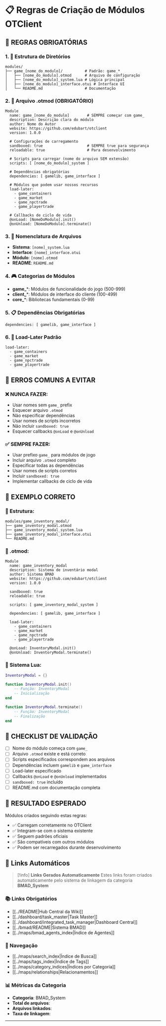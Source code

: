 # 📋 Regras de Criação de Módulos OTClient

## 🎯 **REGRAS OBRIGATÓRIAS**

### **1. 📁 Estrutura de Diretórios**
```
modules/
├── game_[nome_do_modulo]/          # Padrão: game_*
│   ├── [nome_do_modulo].otmod      # Arquivo de configuração
│   ├── [nome_do_modulo]_system.lua # Lógica principal
│   ├── [nome_do_modulo]_interface.otui # Interface UI
│   └── README.md                   # Documentação
```

### **2. 📄 Arquivo .otmod (OBRIGATÓRIO)**
```otmod
Module
  name: game_[nome_do_modulo]        # SEMPRE começar com game_
  description: Descrição clara do módulo
  author: Nome do Autor
  website: https://github.com/edubart/otclient
  version: 1.0.0
  
  # Configurações de carregamento
  sandboxed: true                    # SEMPRE true para segurança
  reloadable: true                   # Para desenvolvimento
  
  # Scripts para carregar (nome do arquivo SEM extensão)
  scripts: [ [nome_do_modulo]_system ]
  
  # Dependências obrigatórias
  dependencies: [ gamelib, game_interface ]
  
  # Módulos que podem usar nossos recursos
  load-later:
    - game_containers
    - game_market
    - game_npctrade
    - game_playertrade
  
  # Callbacks de ciclo de vida
  @onLoad: [NomeDoModulo].init()
  @onUnload: [NomeDoModulo].terminate()
```

### **3. 🔧 Nomenclatura de Arquivos**
- **Sistema**: `[nome]_system.lua`
- **Interface**: `[nome]_interface.otui`
- **Módulo**: `[nome].otmod`
- **README**: `README.md`

### **4. 🎮 Categorias de Módulos**
- **game_***: Módulos de funcionalidade do jogo (500-999)
- **client_***: Módulos de interface do cliente (100-499)
- **core_***: Bibliotecas fundamentais (0-99)

### **5. 📋 Dependências Obrigatórias**
```otmod
dependencies: [ gamelib, game_interface ]
```

### **6. 🔄 Load-Later Padrão**
```otmod
load-later:
  - game_containers
  - game_market
  - game_npctrade
  - game_playertrade
```

## 🚨 **ERROS COMUNS A EVITAR**

### **❌ NUNCA FAZER:**
- Usar nomes sem `game_` prefix
- Esquecer arquivo `.otmod`
- Não especificar dependências
- Usar nomes de scripts incorretos
- Não incluir `sandboxed: true`
- Esquecer callbacks `@onLoad` e `@onUnload`

### **✅ SEMPRE FAZER:**
- Usar prefixo `game_` para módulos de jogo
- Incluir arquivo `.otmod` completo
- Especificar todas as dependências
- Usar nomes de scripts corretos
- Incluir `sandboxed: true`
- Implementar callbacks de ciclo de vida

## 📝 **EXEMPLO CORRETO**

### **📁 Estrutura:**
```
modules/game_inventory_modal/
├── game_inventory_modal.otmod
├── game_inventory_modal_system.lua
├── game_inventory_modal_interface.otui
└── README.md
```

### **📄 .otmod:**
```otmod
Module
  name: game_inventory_modal
  description: Sistema de inventário modal
  author: Sistema BMAD
  website: https://github.com/edubart/otclient
  version: 1.0.0
  
  sandboxed: true
  reloadable: true
  
  scripts: [ game_inventory_modal_system ]
  
  dependencies: [ gamelib, game_interface ]
  
  load-later:
    - game_containers
    - game_market
    - game_npctrade
    - game_playertrade
  
  @onLoad: InventoryModal.init()
  @onUnload: InventoryModal.terminate()
```

### **🔧 Sistema Lua:**
```lua
InventoryModal = {}

function InventoryModal.init()
    -- Função: InventoryModal
    -- Inicialização
end

function InventoryModal.terminate()
    -- Função: InventoryModal
    -- Finalização
end
```

## 🎯 **CHECKLIST DE VALIDAÇÃO**

- [ ] Nome do módulo começa com `game_`
- [ ] Arquivo `.otmod` existe e está correto
- [ ] Scripts especificados correspondem aos arquivos
- [ ] Dependências incluem `gamelib` e `game_interface`
- [ ] Load-later especificado
- [ ] Callbacks `@onLoad` e `@onUnload` implementados
- [ ] `sandboxed: true` incluído
- [ ] README.md com documentação completa

## 🚀 **RESULTADO ESPERADO**

Módulos criados seguindo estas regras:
- ✅ Carregam corretamente no OTClient
- ✅ Integram-se com o sistema existente
- ✅ Seguem padrões oficiais
- ✅ São compatíveis com outros módulos
- ✅ Podem ser recarregados durante desenvolvimento 
## 🔗 **Links Automáticos**

> [!info] **Links Gerados Automaticamente**
> Estes links foram criados automaticamente pelo sistema de linkagem da categoria **BMAD_System**

### **📚 Links Obrigatórios**
- [[../README|Hub Central da Wiki]]
- [[../dashboard/task_master|Task Master]]
- [[../dashboard/integrated_task_manager|Dashboard Central]]
- [[../bmad/README|Sistema BMAD]]
- [[../maps/bmad_agents_index|Índice de Agentes]]

### **🧭 Navegação**
- [[../maps/search_index|Índice de Busca]]
- [[../maps/tags_index|Índice de Tags]]
- [[../maps/category_indices|Índices por Categoria]]
- [[../maps/relationships|Relacionamentos]]

### **📊 Métricas da Categoria**
- **Categoria**: BMAD_System
- **Total de arquivos**: <!-- Contador automático -->
- **Arquivos linkados**: <!-- Contador automático -->
- **Taxa de linkagem**: <!-- Percentual automático -->

---

